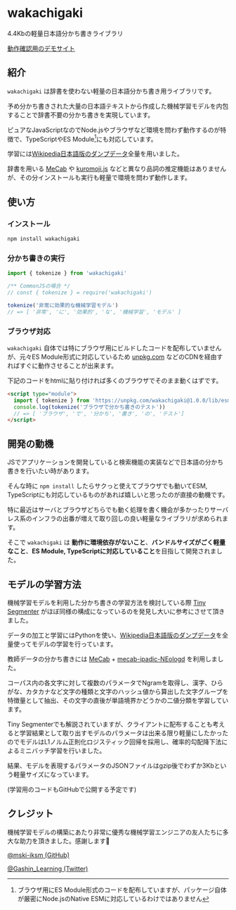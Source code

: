 # wakachigaki

4.4Kbの軽量日本語分かち書きライブラリ

[動作確認用のデモサイト](https://yuhsak.github.io/wakachigaki/)

## 紹介

`wakachigaki` は辞書を使わない軽量の日本語分かち書き用ライブラリです。

予め分かち書きされた大量の日本語テキストから作成した機械学習モデルを内包することで辞書不要の分かち書きを実現しています。

ピュアなJavaScriptなのでNode.jsやブラウザなど環境を問わず動作するのが特徴で、TypeScriptやES Module[^1]にも対応しています。

学習には[Wikipedia日本語版のダンプデータ](https://dumps.wikimedia.org/jawiki/)全量を用いました。

辞書を用いる [MeCab](https://taku910.github.io/mecab/) や [kuromoji.js](https://github.com/takuyaa/kuromoji.js/) などと異なり品詞の推定機能はありませんが、その分インストールも実行も軽量で環境を問わず動作します。

[^1]: ブラウザ用にES Module形式のコードを配布していますが、パッケージ自体が厳密にNode.jsのNative ESMに対応しているわけではありません

## 使い方

### インストール

```sh
npm install wakachigaki
```

### 分かち書きの実行

```ts
import { tokenize } from 'wakachigaki'

/** CommonJSの場合 */
// const { tokenize } = require('wakachigaki')

tokenize('非常に効果的な機械学習モデル')
// => [ '非常', 'に', '効果的', 'な', '機械学習', 'モデル' ]
```

### ブラウザ対応

`wakachigaki` 自体では特にブラウザ用にビルドしたコードを配布していませんが、元々ES Module形式に対応しているため [unpkg.com](https://unpkg.com) などのCDNを経由すればすぐに動作させることが出来ます。

下記のコードをhtmlに貼り付ければ多くのブラウザでそのまま動くはずです。

```html
<script type="module">
  import { tokenize } from 'https://unpkg.com/wakachigaki@1.0.0/lib/esm/tokenize.js'
  console.log(tokenize('ブラウザで分かち書きのテスト'))
  // => [ 'ブラウザ', 'で', '分かち', '書き', 'の', 'テスト']
</script>
```

## 開発の動機

JSでアプリケーションを開発していると検索機能の実装などで日本語の分かち書きを行いたい時があります。

そんな時に `npm install` したらサクっと使えてブラウザでも動いてESM, TypeScriptにも対応しているものがあれば嬉しいと思ったのが直接の動機です。

特に最近はサーバとブラウザどちらでも動く処理を書く機会が多かったりサーバレス系のインフラの出番が増えて取り回しの良い軽量なライブラリが求められます。

そこで `wakachigaki` は **動作に環境依存がないこと**、**バンドルサイズがごく軽量なこと**、**ES Module, TypeScriptに対応していること**を目指して開発されました。

## モデルの学習方法

機械学習モデルを利用した分かち書きの学習方法を検討している際 [Tiny Segmenter](http://chasen.org/~taku/software/TinySegmenter/) がほぼ同様の構成になっているのを発見し大いに参考にさせて頂きました。

データの加工と学習にはPythonを使い、[Wikipedia日本語版のダンプデータ](https://dumps.wikimedia.org/jawiki/)を全量使ってモデルの学習を行っています。

教師データの分かち書きには [MeCab](https://taku910.github.io/mecab/) + [mecab-ipadic-NEologd](https://github.com/neologd/mecab-ipadic-neologd) を利用しました。

コーパス内の各文字に対して複数のパラメータでNgramを取得し、漢字、ひらがな、カタカナなど文字の種類と文字のハッシュ値から算出した文字グループを特徴量として抽出、その文字の直後が単語境界かどうかの二値分類を学習しています。

Tiny Segmenterでも解説されていますが、クライアントに配布することも考えると学習結果として取り出すモデルのパラメータは出来る限り軽量にしたかったのでモデルはL1ノルム正則化ロジスティック回帰を採用し、確率的勾配降下法によるミニバッチ学習を行いました。

結果、モデルを表現するパラメータのJSONファイルはgzip後でわずか3Kbという軽量サイズになっています。

(学習用のコードもGitHubで公開する予定です)

## クレジット

機械学習モデルの構築にあたり非常に優秀な機械学習エンジニアの友人たちに多大な助力を頂きました。感謝します🙌

[@mski-iksm (GitHub)](https://github.com/mski-iksm)

[@Gashin_Learning (Twitter)](https://twitter.com/Gashin_Learning)

